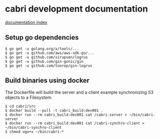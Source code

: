 # cabri development documentation

[documentation index](../../README.md)

## Setup go dependencies

    $ go get -u golang.org/x/tools/...
    $ go get -u github.com/aws/aws-sdk-go/...
    $ go get -u github.com/sirupsen/logrus
    $ go get -u github.com/gin-gonic/gin
    $ go get -u github.com/toorop/gin-logrus

## Build binaries using docker

The Dockerfile will build the server and a client example synchronizing S3 objects to a Filesystem.

    $ cd cabri/src
    $ docker build --pull -t cabri_build:dev001 .
    $ docker run --rm cabri_build:dev001 cat /cabri-server > ~/bin/cabri-server
    $ docker run --rm cabri_build:dev001 cat /cabri-synchro-client > ~/bin/cabri-synchro-client
    $ chmod ugo+x ~/bin/cabri-*


